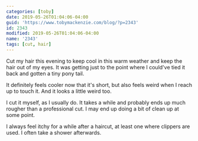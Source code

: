 ```yaml
---
categories: [toby]
date: 2019-05-26T01:04:06-04:00
guid: 'https://www.tobymackenzie.com/blog/?p=2343'
id: 2343
modified: 2019-05-26T01:04:06-04:00
name: '2343'
tags: [cut, hair]
---
```


Cut my hair this evening to keep cool in this warm weather and keep the hair out of my eyes.<!--more-->  It was getting just to the point where I could've tied it back and gotten a tiny pony tail.

It definitely feels cooler now that it's short, but also feels weird when I reach up to touch it.   And it looks a little weird too.

I cut it myself, as I usually do.  It takes a while and probably ends up much rougher than a professional cut.  I may end up doing a bit of clean up at some point.

I always feel itchy for a while after a haircut, at least one where clippers are used.  I often take a shower afterwards.
